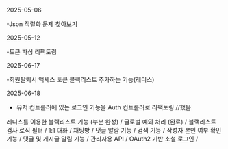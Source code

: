 2025-05-06

-Json 직렬화 문제 찾아보기

2025-05-12

-토큰 파싱 리팩토링

2025-06-17

-회원탈퇴시 액세스 토큰 블랙리스트 추가하는 기능(레디스)

2025-06-18

- 유저 컨트롤러에 있는 로그인 기능을 Auth 컨트롤러로 리팩토링 //했음



레디스를 이용한 블랙리스트 기능 (부분 완성) /
글로벌 예외 처리 (완료) /
블랙리스트 검사 로직 필터 /
1:1 대화 / 채팅방 /
댓글 알람 기능 / 검색 기능 /
작성자 본인 여부 확인 기능 / 댓글 및 게시글 알림 기능 /
관리자용 API / OAuth2 기반 소셜 로그인 /